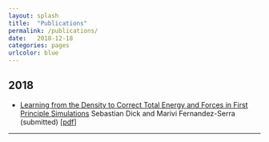 ```yaml
---
layout: splash
title:  "Publications"
permalink: /publications/
date:   2018-12-18
categories: pages
urlcolor: blue
---
```


## 2018

- [Learning from the Density to Correct Total Energy and Forces in First Principle Simulations](https://arxiv.org/abs/1812.06572) Sebastian Dick and Marivi Fernandez-Serra (submitted) [[pdf](/assets/pdf/mlcf_paper.pdf)]

---
